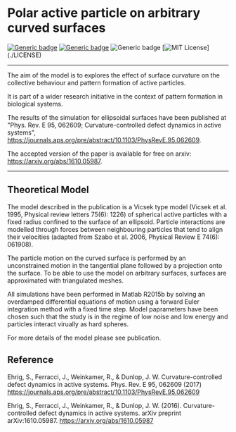 # Polar active particle on arbitrary curved surfaces

[![Generic badge](https://img.shields.io/badge/arXiv-1610.05987-green.svg)](https://arxiv.org/abs/1610.05987)
[![Generic badge](https://img.shields.io/badge/Phys.Rev.E-1062609-yellow.svg)]([https://arxiv.org/abs/1610.05987](https://journals.aps.org/pre/abstract/10.1103/PhysRevE.95.062609))
![Generic badge](https://img.shields.io/badge/Matlab-R2015b-blue.svg)
[![MIT License](https://img.shields.io/apm/l/atomic-design-ui.svg?)](./LICENSE)

---

The aim of the model is to explores the effect of surface curvature on the collective behaviour and pattern formation of active particles.

It is part of a wider research initiative in the context of pattern formation in biological systems.

The results of the simulation for ellipsoidal surfaces have been published at "Phys. Rev. E 95, 062609; Curvature-controlled defect dynamics in active systems", https://journals.aps.org/pre/abstract/10.1103/PhysRevE.95.062609.

The accepted version of the paper is available for free on arxiv: https://arxiv.org/abs/1610.05987.

---

## Theoretical Model

The model described in the publication is a Vicsek type model (Vicsek et al. 1995, Physical review letters 75(6): 1226) of spherical active particles with a fixed radius confined to the surface of an ellipsoid. Particle interactions are modelled through forces between neighbouring particles that tend to align their velocities (adapted from Szabo et al. 2006, Physical Review E 74(6): 061908).

The particle motion on the curved surface is performed by an unconstrained motion in the tangential plane followed by a projection onto the surface. To be able to use the model on arbitrary surfaces, surfaces are approximated with triangulated meshes.

All simulations have been performed in Matlab R2015b by solving an overdamped differential equations of motion using a forward Euler integration method with a fixed time step. Model paprameters have been chosen such that the study is in the regime of low noise and low energy and particles interact virually as hard spheres. 

For more details of the model please see publication.

## Reference

Ehrig, S., Ferracci, J., Weinkamer, R., & Dunlop, J. W. Curvature-controlled defect dynamics in active systems. Phys. Rev. E 95, 062609 (2017)
https://journals.aps.org/pre/abstract/10.1103/PhysRevE.95.062609

Ehrig, S., Ferracci, J., Weinkamer, R., & Dunlop, J. W. (2016). Curvature-controlled defect dynamics in active systems. arXiv preprint arXiv:1610.05987.
https://arxiv.org/abs/1610.05987
